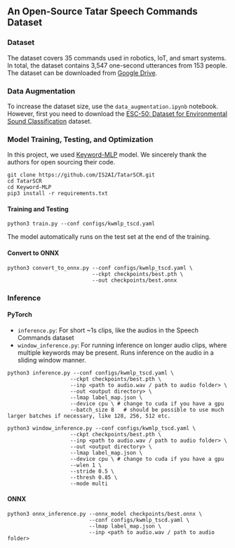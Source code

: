 ## An Open-Source Tatar Speech Commands Dataset

### Dataset 
The dataset covers 35 commands used in robotics, IoT, and smart systems. In total, the dataset contains 3,547 one-second utterances from 153 people. The dataset can be downloaded from [Google Drive](https://drive.google.com/file/d/14jw3FeLCUSxt-lCZAHmYgZGZ1stVTRok/view?usp=sharing).

### Data Augmentation
To increase the dataset size, use the ```data_augmentation.ipynb``` notebook. However, first you need to download the [ESC-50: Dataset for Environmental Sound Classification](https://github.com/karolpiczak/ESC-50) dataset.

### Model Training, Testing, and Optimization
In this project, we used [Keyword-MLP](https://github.com/AI-Research-BD/Keyword-MLP) model. We sincerely thank the authors for open sourcing their code. 

```
git clone https://github.com/IS2AI/TatarSCR.git
cd TatarSCR
cd Keyword-MLP
pip3 install -r requirements.txt
```

#### Training and Testing
```
python3 train.py --conf configs/kwmlp_tscd.yaml
```
The model automatically runs on the test set at the end of the training.  

#### Convert to ONNX 
```
python3 convert_to_onnx.py --conf configs/kwmlp_tscd.yaml \
                           --ckpt checkpoints/best.pth \
                           --out checkpoints/best.onnx
```
### Inference

#### PyTorch 
- `inference.py`: For short ~1s clips, like the audios in the Speech Commands dataset
- `window_inference.py`: For running inference on longer audio clips, where multiple keywords may be present. Runs inference on the audio in a sliding window manner.

```
python3 inference.py --conf configs/kwmlp_tscd.yaml \
                    --ckpt checkpoints/best.pth \
                    --inp <path to audio.wav / path to audio folder> \
                    --out <output directory> \
                    --lmap label_map.json \
                    --device cpu \ # change to cuda if you have a gpu
                    --batch_size 8   # should be possible to use much larger batches if necessary, like 128, 256, 512 etc.

python3 window_inference.py --conf configs/kwmlp_tscd.yaml \
                    --ckpt checkpoints/best.pth \
                    --inp <path to audio.wav / path to audio folder> \
                    --out <output directory> \
                    --lmap label_map.json \
                    --device cpu \ # change to cuda if you have a gpu
                    --wlen 1 \
                    --stride 0.5 \
                    --thresh 0.85 \
                    --mode multi
```
#### ONNX 
```
python3 onnx_inference.py --onnx_model checkpoints/best.onnx \
                          --conf configs/kwmlp_tscd.yaml \
                          --lmap label_map.json \
                          --inp <path to audio.wav / path to audio folder>
```
